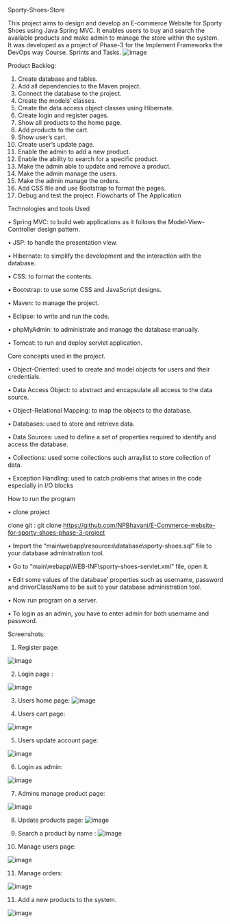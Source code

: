 Sporty-Shoes-Store


This project aims to design and develop an E-commerce Website for Sporty Shoes using Java Spring MVC. It enables users to buy and search the available products and make admin to manage the store within the system. It was developed as a project of Phase-3 for the Implement Frameworks the DevOps way Course. Sprints and Tasks.
![image](https://user-images.githubusercontent.com/70217751/163356772-0bbcb64a-ef4f-4be4-98d3-057faeb738ad.png)

Product Backlog:
1.	Create database and tables.
2.	Add all dependencies to the Maven project.
3.	Connect the database to the project.
4.	Create the models’ classes.
5.	Create the data access object classes using Hibernate.
6.	Create login and register pages.
7.	Show all products to the home page.
8.	Add products to the cart.
9.	Show user’s cart.
10.	Create user’s update page.
11.	Enable the admin to add a new product.
12.	Enable the ability to search for a specific product.
13.	Make the admin able to update and remove a product.
14.	Make the admin manage the users.
15.	Make the admin manage the orders.
16.	Add CSS file and use Bootstrap to format the pages.
17.	Debug and test the project.
Flowcharts of The Application
 
Technologies and tools Used

• Spring MVC: to build web applications as it follows the Model-View-Controller design pattern.

• JSP: to handle the presentation view.

• Hibernate: to simplify the development and the interaction with the database.

• CSS: to format the contents.

• Bootstrap: to use some CSS and JavaScript designs.

• Maven: to manage the project.

• Eclipse: to write and run the code.

• phpMyAdmin: to administrate and manage the database manually.

• Tomcat: to run and deploy servlet application.

Core concepts used in the project.

• Object-Oriented: used to create and model objects for users and their credentials.

• Data Access Object: to abstract and encapsulate all access to the data source.

• Object–Relational Mapping: to map the objects to the database.

• Databases: used to store and retrieve data.

• Data Sources: used to define a set of properties required to identify and access the database.

• Collections: used some collections such arraylist to store collection of data.

• Exception Handling: used to catch problems that arises in the code especially in I/O blocks

How to run the program

• clone project

 clone git : git clone https://github.com/NPBhavani/E-Commerce-website-for-sporty-shoes-phase-3-project
 
 • Import the “main\webapp\resources\database\sporty-shoes.sql” file to your database administration tool.
 
• Go to “main\webapp\WEB-INF\sporty-shoes-servlet.xml” file, open it.

• Edit some values of the database’ properties such as username, password and driverClassName to be suit to your database administration tool.

• Now run program on a server.

• To login as an admin, you have to enter admin for both username and password.


Screenshots:

1.	Register page:


 
![image](https://user-images.githubusercontent.com/70217751/163356841-e110ed2f-c7ff-441a-a2bd-938768af1976.png)




2. Login page :

 ![image](https://user-images.githubusercontent.com/70217751/163356882-d8478dd1-3af1-4f62-bcac-68ac3c721e3f.png)



3.	Users home page:
![image](https://user-images.githubusercontent.com/70217751/163356960-056e7918-2f2d-491c-9727-1067e3e57b69.png)




 



4.	Users cart page:

 ![image](https://user-images.githubusercontent.com/70217751/163357070-15ea284c-69f6-429f-a510-06d8fc8f374b.png)


5.	 Users update account page:

![image](https://user-images.githubusercontent.com/70217751/163357212-5462f0d6-81d7-480a-bdbc-b69b424bea92.png)

 

6.	Login as admin:

 

![image](https://user-images.githubusercontent.com/70217751/163357249-59fa0b5b-8376-4e43-938e-2dc6da4e739b.png)


7.	Admins manage product page:


 ![image](https://user-images.githubusercontent.com/70217751/163357304-a51371da-fe89-4ef9-bc22-323134aa093d.png)




8.	Update products page:
![image](https://user-images.githubusercontent.com/70217751/163357341-00c0d71c-be46-44f6-beea-4cf3df8a3b14.png)

 

9.	Search a product by name :
 ![image](https://user-images.githubusercontent.com/70217751/163357401-3b7637d4-d178-4f8f-87b9-0d6ba81bc1a9.png)


10.	Manage users page:

![image](https://user-images.githubusercontent.com/70217751/163357437-e61206cf-d327-49ab-a341-86f2bb53a775.png)

 


11.	Manage orders:

 ![image](https://user-images.githubusercontent.com/70217751/163357514-b7702e88-4bdb-451f-ae9c-e3210edd2e22.png)


11.	 Add a new products to the system.

 
![image](https://user-images.githubusercontent.com/70217751/163357546-fd40dbe4-0de0-4f52-9550-599c48fd7878.png)



